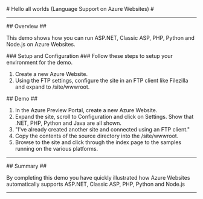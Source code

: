 ﻿<a name="title" />
# Hello all worlds (Language Support on Azure Websites) #

---
<a name="Overview" />
## Overview ##

This demo shows how you can run ASP.NET, Classic ASP, PHP, Python and Node.js on Azure Websites.

<a name="Setup" />
### Setup and Configuration ###
Follow these steps to setup your environment for the demo.

1. Create a new Azure Website. 
1. Using the FTP settings, configure the site in an FTP client like Filezilla and expand to /site/wwwroot.

<a name="Demo" />
## Demo ##

1. In the Azure Preview Portal, create a new Azure Website. 
1. Expand the site, scroll to Configuration and click on Settings. Show that .NET, PHP, Python and Java are all shown.
1. "I've already created another site and connected using an FTP client."
1. Copy the contents of the source directory into the /site/wwwroot.
1. Browse to the site and click through the index page to the samples running on the various platforms.

---

<a name="summary" />
## Summary ##

By completing this demo you have quickly illustrated how Azure Websites automatically supports ASP.NET, Classic ASP, PHP, Python and Node.js

---
